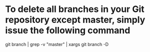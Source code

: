 # To delete all branches in your Git repository except master, simply issue the following command
  
  git branch | grep -v "master" | xargs git branch -D
